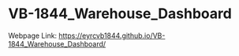# VB-1844_Warehouse_Dashboard

Webpage Link: https://eyrcvb1844.github.io/VB-1844_Warehouse_Dashboard/
